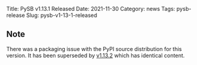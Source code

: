 Title: PySB v1.13.1 Released
Date: 2021-11-30
Category: news
Tags: pysb-release
Slug: pysb-v1-13-1-released

## Note
There was a packaging issue with the PyPI source distribution for this version. It has been superseded by [v1.13.2](https://github.com/pysb/pysb/releases/tag/v1.13.2) which has identical content.

